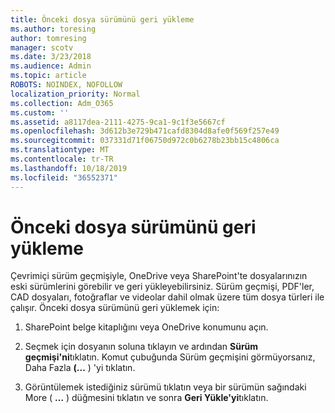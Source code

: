 ```yaml
---
title: Önceki dosya sürümünü geri yükleme
ms.author: toresing
author: tomresing
manager: scotv
ms.date: 3/23/2018
ms.audience: Admin
ms.topic: article
ROBOTS: NOINDEX, NOFOLLOW
localization_priority: Normal
ms.collection: Adm_O365
ms.custom: ''
ms.assetid: a8117dea-2111-4275-9ca1-9c1f3e5667cf
ms.openlocfilehash: 3d612b3e729b471cafd8304d8afe0f569f257e49
ms.sourcegitcommit: 037331d71f06750d972c0b6278b23bb15c4806ca
ms.translationtype: MT
ms.contentlocale: tr-TR
ms.lasthandoff: 10/18/2019
ms.locfileid: "36552371"
---
```

# <a name="restore-a-previous-file-version"></a>Önceki dosya sürümünü geri yükleme

Çevrimiçi sürüm geçmişiyle, OneDrive veya SharePoint'te dosyalarınızın eski sürümlerini görebilir ve geri yükleyebilirsiniz. Sürüm geçmişi, PDF'ler, CAD dosyaları, fotoğraflar ve videolar dahil olmak üzere tüm dosya türleri ile çalışır. Önceki dosya sürümünü geri yüklemek için:
  
1. SharePoint belge kitaplığını veya OneDrive konumunu açın.
    
2. Seçmek için dosyanın soluna tıklayın ve ardından **Sürüm geçmişi'ni**tıklatın. Komut çubuğunda Sürüm geçmişini görmüyorsanız, Daha Fazla **(...** ) 'yi tıklatın. 
    
3. Görüntülemek istediğiniz sürümü tıklatın veya bir sürümün sağındaki More ( **...** ) düğmesini tıklatın ve sonra **Geri Yükle'yi**tıklatın.
    

